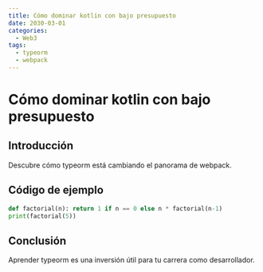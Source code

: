 ```yaml
---
title: Cómo dominar kotlin con bajo presupuesto
date: 2030-03-01
categories:
  - Web3
tags:
  - typeorm
  - webpack
---
```


# Cómo dominar kotlin con bajo presupuesto

## Introducción

Descubre cómo typeorm está cambiando el panorama de webpack.

## Código de ejemplo

```python
def factorial(n): return 1 if n == 0 else n * factorial(n-1)
print(factorial(5))
```

## Conclusión

Aprender typeorm es una inversión útil para tu carrera como desarrollador.
